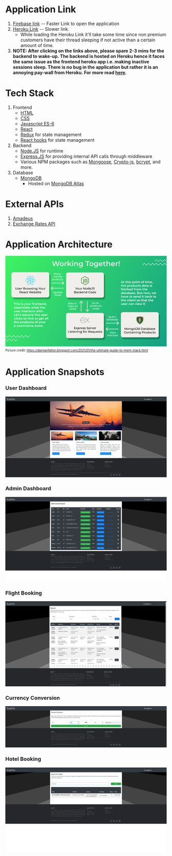 # Application Link

1. [Firebase link](https://travel-o-port.web.app) -- Faster Link to open the application
2. [Heroku Link](https://traveloport.herokuapp.com/) -- Slower link. 
    - While loading the Heroku Link it'll take some time since non premium customers have their thread sleeping if not active than a certain amount of time. 
3. **NOTE: After clicking on the links above, please spare 2-3 mins for the backend to wake-up. The backend is hosted on Heroku hence it faces the same issue as the frontend heroku app i.e. making inactive sessions sleep. There is 
no bug in the application but rather it is an annoying pay-wall from Heroku. For more read [here](https://devcenter.heroku.com/articles/dynos#dyno-sleeping).**

# Tech Stack
1. Frontend 
    - [HTML](https://en.wikipedia.org/wiki/HTML5)
    - [CSS](https://en.wikipedia.org/wiki/CSS)
    - [Javascript ES-6](https://developer.mozilla.org/en-US/docs/Web/javascript)
    - [React](https://reactjs.org/)
    - [Redux](https://redux.js.org/) for state management 
    - [React hooks](https://reactjs.org/docs/hooks-intro.html) for state management
2. Backend
    - [Node.JS](https://nodejs.org/en/) for runtime
    - [Express.JS](https://expressjs.com/) for providing internal API calls through middleware
    - Various NPM packages such as [Mongoose](https://mongoosejs.com/), [Crypto-js](https://www.npmjs.com/package/crypto-js), [bcrypt](https://en.wikipedia.org/wiki/Bcrypt), and more. 
3. Database
    - [MongoDB](https://www.mongodb.com/) 
        - Hosted on [MongoDB Atlas](https://www.mongodb.com/cloud/atlas)

# External APIs 
1. [Amadeus](https://developers.amadeus.com/)
2. [Exchange Rates API](https://api.exchangeratesapi.io/)

# Application Architecture 
![Image](/media/mern.png)
<br><sub><sup>Picture credit: https://damianfallon.blogspot.com/2021/01/the-ultimate-guide-to-mern-stack.html</sup></sub>

# Application Snapshots
### User Dashboard
![Image](/media/User-Dashboard.png)
### Admin Dashboard
![Image](/media/Admin-Dashboard.png)
### Flight Booking
![Image](/media/Flights.png)

### Currency Conversion
![Image](/media/Currency.png)
### Hotel Booking
![Image](/media/Hotels.png)